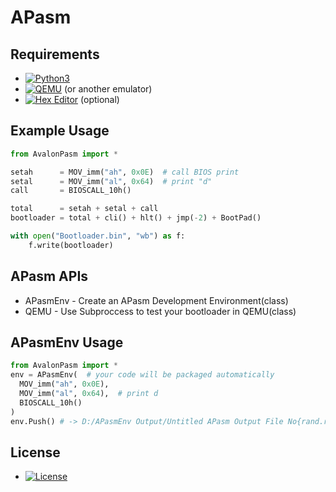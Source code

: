 # APasm

## Requirements
- [![Python3](https://img.shields.io/badge/python-3.11-blue)](https://www.python.org/)
- [![QEMU](https://img.shields.io/badge/QEMU-Emulator-blue)](https://www.qemu.org/) (or another emulator)
- [![Hex Editor](https://img.shields.io/badge/Hex-Editor-blue)](https://mh-nexus.de/en/hxd/) (optional)

## Example Usage
```python
from AvalonPasm import *

setah      = MOV_imm("ah", 0x0E)  # call BIOS print
setal      = MOV_imm("al", 0x64)  # print "d"
call       = BIOSCALL_10h()

total      = setah + setal + call
bootloader = total + cli() + hlt() + jmp(-2) + BootPad()

with open("Bootloader.bin", "wb") as f:
    f.write(bootloader)
```
## APasm APIs
- APasmEnv   - Create an APasm Development Environment(class)
- QEMU       - Use Subproccess to test your bootloader in QEMU(class)

## APasmEnv Usage
```python
from AvalonPasm import *
env = APasmEnv(  # your code will be packaged automatically
  MOV_imm("ah", 0x0E),
  MOV_imm("al", 0x64),  # print d
  BIOSCALL_10h()  
)
env.Push() # -> D:/APasmEnv Output/Untitled APasm Output File No{rand.randint(0,1000000)}
```

## License
- [![License](https://img.shields.io/badge/MIT-License-green)](https://github.com/RandomX42069/APasm/blob/main/LICENSE)
  
